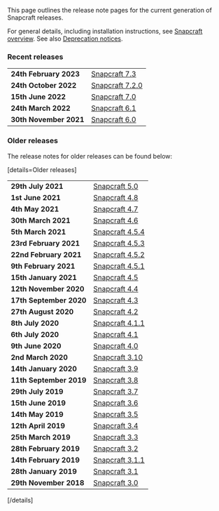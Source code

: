 This page outlines the release note pages for the current generation of Snapcraft releases.

For general details, including installation instructions, see [Snapcraft overview](/t/snapcraft-overview/8940). See also [Deprecation notices](/t/deprecation-notices/8396).

### Recent releases

| | |
|--|--|
| **24th February 2023** | [Snapcraft 7.3](/t/release-notes-snapcraft-7-3/34629) |
| **24th October 2022** | [Snapcraft 7.2.0](/t/release-notes-snapcraft-7-2-0/32285) |
| **15th June 2022** | [Snapcraft 7.0](/t/release-notes-snapcraft-7/30464) |
| **24th March 2022** | [Snapcraft 6.1](/t/release-notes-snapcraft-6-1/29407) |
| **30th November 2021** | [Snapcraft 6.0](/t/release-notes-snapcraft-6-0/27762) |

### Older releases

The release notes for older releases can be found below:

[details=Older releases]

| | |
|--|--|
| **29th July 2021** | [Snapcraft 5.0](/t/release-notes-snapcraft-5-0/25751) |
| **1st June 2021**| [Snapcraft 4.8](/t/release-notes-snapcraft-4-8/24944) |
| **4th May 2021** | [Snapcraft 4.7](/t/release-notes-snapcraft-4-7/24252) |
| **30th March 2021** | [Snapcraft 4.6](/t/release-notes-snapcraft-4-6/24083) |
| **5th March 2021** | [Snapcraft 4.5.4](/t/release-notes-snapcraft-4-5-4/23145) |
| **23rd February 2021** | [Snapcraft 4.5.3](/t/release-notes-snapcraft-4-5-3/23143) |
| **22nd February 2021** | [Snapcraft 4.5.2](/t/release-notes-snapcraft-4-5-2/23142) |
| **9th February 2021** | [Snapcraft 4.5.1](/t/release-notes-snapcraft-4-5-1/22788) |
| **15th January 2021** | [Snapcraft 4.5](/t/release-notes-snapcraft-4-5/22786) |
| **12th November 2020** | [Snapcraft 4.4](/t/release-notes-snapcraft-4-4/20810) |
| **17th September 2020** | [Snapcraft 4.3](/t/release-notes-snapcraft-4-3/20017) |
|**27th August 2020** | [Snapcraft 4.2](/t/release-notes-snapcraft-4-2/19644) |
| **8th July 2020** | [Snapcraft 4.1.1](/t/release-notes-snapcraft-4-1-1/19011) |
| **6th July 2020** | [Snapcraft 4.1](/t/release-notes-snapcraft-4-1/18769) |
| **9th June 2020** | [Snapcraft 4.0](/t/release-notes-snapcraft-4-0/17515) |
| **2nd March 2020** | [Snapcraft 3.10](/t/release-notes-snapcraft-3-10/15773) |
| **14th January 2020** | [Snapcraft 3.9](/t/release-notes-snapcraft-3-9/14434) |
| **11th September 2019** | [Snapcraft 3.8](/t/release-notes-snapcraft-3-8/13183) |
| **29th July 2019** | [Snapcraft 3.7](/t/release-notes-snapcraft-3-7/12509) |
| **15th June 2019** | [Snapcraft 3.6](/t/release-notes-snapcraft-3-6/11898) |
| **14th May 2019** | [Snapcraft 3.5](/t/release-notes-snapcraft-3-5/11651) |
| **12th April 2019** | [Snapcraft 3.4](/t/release-notes-snapcraft-3-4/11650) |
| **25th March 2019** | [Snapcraft 3.3](/t/release-notes-snapcraft-3-3/10725) |
| **28th February 2019** | [Snapcraft 3.2](/t/release-notes-snapcraft-3-2/10723) |
| **14th February 2019** | [Snapcraft 3.1.1](/t/release-notes-snapcraft-3-1-1/10722) |
| **28th January 2019** | [Snapcraft 3.1](/t/release-notes-snapcraft-3-1/10719) |
| **29th November 2018** | [Snapcraft 3.0](/t/release-notes-snapcraft-3-0/10704) |
[/details]